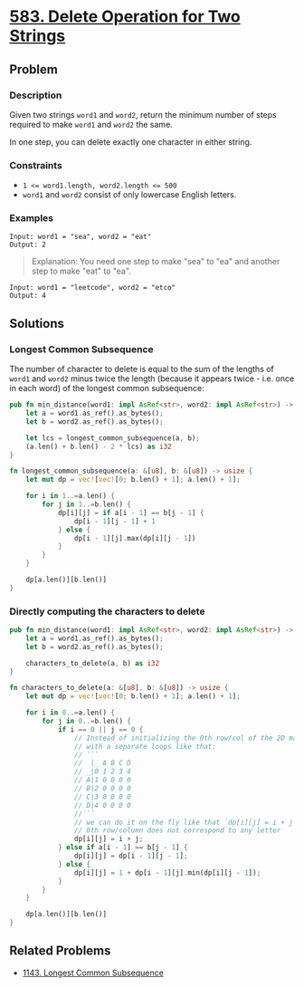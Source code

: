 # [583. Delete Operation for Two Strings](https://leetcode.com/problems/delete-operation-for-two-strings/)

## Problem

### Description

Given two strings `word1` and `word2`, return the minimum number of steps
required to make `word1` and `word2` the same.

In one step, you can delete exactly one character in either string.

### Constraints

* `1 <= word1.length, word2.length <= 500`
* `word1` and `word2` consist of only lowercase English letters.

### Examples

```text
Input: word1 = "sea", word2 = "eat"
Output: 2
```

> Explanation: You need one step to make "sea" to "ea" and another step to
> make "eat" to "ea".

```text
Input: word1 = "leetcode", word2 = "etco"
Output: 4
```

## Solutions

### Longest Common Subsequence

The number of character to delete is equal to the sum of the lengths of `word1`
and `word2` minus twice the length (because it appears twice - i.e. once in each
word) of the longest common subsequence:

```rust
pub fn min_distance(word1: impl AsRef<str>, word2: impl AsRef<str>) -> i32 {
    let a = word1.as_ref().as_bytes();
    let b = word2.as_ref().as_bytes();

    let lcs = longest_common_subsequence(a, b);
    (a.len() + b.len() - 2 * lcs) as i32
}

fn longest_common_subsequence(a: &[u8], b: &[u8]) -> usize {
    let mut dp = vec![vec![0; b.len() + 1]; a.len() + 1];

    for i in 1..=a.len() {
        for j in 1..=b.len() {
            dp[i][j] = if a[i - 1] == b[j - 1] {
                dp[i - 1][j - 1] + 1
            } else {
                dp[i - 1][j].max(dp[i][j - 1])
            }
        }
    }

    dp[a.len()][b.len()]
}
```

### Directly computing the characters to delete

```rust
pub fn min_distance(word1: impl AsRef<str>, word2: impl AsRef<str>) -> i32 {
    let a = word1.as_ref().as_bytes();
    let b = word2.as_ref().as_bytes();

    characters_to_delete(a, b) as i32
}

fn characters_to_delete(a: &[u8], b: &[u8]) -> usize {
    let mut dp = vec![vec![0; b.len() + 1]; a.len() + 1];

    for i in 0..=a.len() {
        for j in 0..=b.len() {
            if i == 0 || j == 0 {
                // Instead of initializing the 0th row/col of the 2D matrix 
                // with a separate loops like that:
                // ```
                //  |_ A B C D
                // _|0 1 2 3 4
                // A|1 0 0 0 0
                // B|2 0 0 0 0
                // C|3 0 0 0 0
                // D|4 0 0 0 0
                //```
                // we can do it on the fly like that `dp[i][j] = i + j` because the
                // 0th row/column does not correspond to any letter
                dp[i][j] = i + j;
            } else if a[i - 1] == b[j - 1] {
                dp[i][j] = dp[i - 1][j - 1];
            } else {
                dp[i][j] = 1 + dp[i - 1][j].min(dp[i][j - 1]);
            }
        }
    }

    dp[a.len()][b.len()]
}
```

## Related Problems

* [1143. Longest Common Subsequence](/leetcode/1100%20-%201199/1143%20-%20Longest%20Common%20Subsequence.md)
